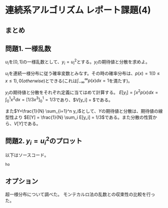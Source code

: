 # 連続系アルゴリズム レポート課題(4)
## まとめ

## 問題1. 一様乱数
$u_i$を$[0,1]$の一様乱数として、$y_i = u_i^2$とする。$y_i$の期待値と分散を求めよ。

$u_i$を連続一様分布に従う確率変数とみなす。その時の確率分布は、$p(x) = 1 (0 \leq x \leq 1), 0 (otherwise)$とできる(これは$\int_{-\infty}^{\infty} p(x) dx = 1$を満たす)。

$y_i$の期待値と分散をそれぞれ定義に当てはめて計算する。
$E[y_i] = \int x^2 p(x) dx = \int_0^1 x^2 dx = [ 1/3 x^3 ]_0^1 = 1/3$であり、$V[y_i] = $である。

また$Y=\frac{1}{N} \sum_{i=1}^n y_i$として、$Y$の期待値と分散は、期待値の線型性より
$E[Y] = \frac{1}{N} \sum_i E[y_i] = 1/3$である。また分散の性質から、$V[Y]$である。


## 問題2. $y_i=u_i^2$のプロット

以下はソースコード。
```python
ho
```

## オプション
超一様分布について調べた。
モンテカルロ法の乱数との収束性の比較を行った。
